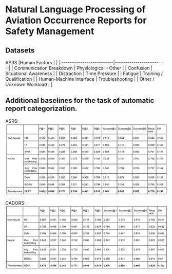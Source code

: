 # Natural Language Processing of Aviation Occurrence Reports for Safety Management

## Datasets
ASRS
|Human Factors             |                          |
|:-------------------------|-------------------------:|
| Communication Breakdown  | Physiological - Other    |
| Confusion                | Situational Awareness    | 
| Distraction              | Time Pressure            |
| Fatigue                  | Training / Qualification |
| Human-Machine Interface  | Troubleshooting          |
| Other / Unknown Workload |                          |


## Additional baselines for the task of automatic report categorization.

ASRS:
![ASRS](img/classification_ASRS.png)

CADORS:
![Cadors](img/classification_CADORS.png)
